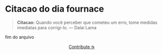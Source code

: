 # Citacao do dia fournace

> **Citacao:** Quando você perceber que cometeu um erro, tome medidas imediatas para corrigi-lo. — Dalai Lama

fim do arquivo

<watermark-footer>
<p align="center">
  <a href="https://github.com/ruisuan/ruisuan/blob/main/contribute.md">Contribute ☕</a>
</p>
</watermark-footer>
